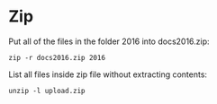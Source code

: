 # Zip

Put all of the files in the folder 2016 into docs2016.zip:

    zip -r docs2016.zip 2016

List all files inside zip file without extracting contents:

    unzip -l upload.zip
